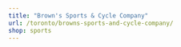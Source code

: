 ```yaml
---
title: "Brown's Sports & Cycle Company"
url: /toronto/browns-sports-and-cycle-company/
shop: sports
---
```

